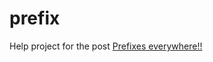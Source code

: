 # prefix

Help project for the post [Prefixes everywhere!!](https://somethingaboutios.wordpress.com/2016/02/04/prefixes-everywhere/)

